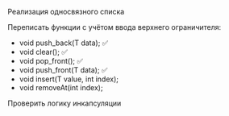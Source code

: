 Реализация односвязного списка

Переписать функции с учётом ввода верхнего ограничителя:
- void push_back(T data); ✅
- void clear(); ✅
- void pop_front(); ✅
- void push_front(T data); ✅
- void insert(T value, int index);
- void removeAt(int index);


Проверить логику инкапсуляции


